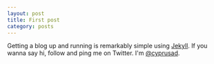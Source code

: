 ```yaml
---
layout: post
title: First post
category: posts
---
```


Getting a blog up and running is remarkably simple using [Jekyll][jekyll].
If you wanna say hi, follow and ping me on Twitter. I'm [@cyprusad][twitter].

[jekyll]: https://github.com/mojombo/jekyll
[twitter]: https://twitter.com/cyprusad
